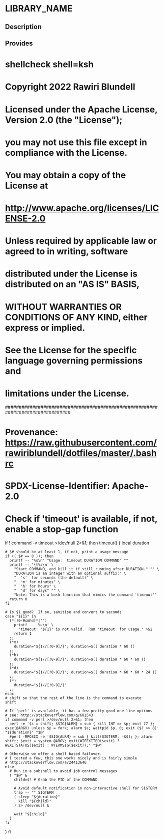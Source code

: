 # LIBRARY_NAME

## Description

## Provides
# shellcheck shell=ksh

# Copyright 2022 Rawiri Blundell
#
# Licensed under the Apache License, Version 2.0 (the "License");
# you may not use this file except in compliance with the License.
# You may obtain a copy of the License at
#
#     http://www.apache.org/licenses/LICENSE-2.0
#
# Unless required by applicable law or agreed to in writing, software
# distributed under the License is distributed on an "AS IS" BASIS,
# WITHOUT WARRANTIES OR CONDITIONS OF ANY KIND, either express or implied.
# See the License for the specific language governing permissions and
# limitations under the License.
################################################################################
# Provenance: https://raw.githubusercontent.com/rawiriblundell/dotfiles/master/.bashrc
# SPDX-License-Identifier: Apache-2.0

# Check if 'timeout' is available, if not, enable a stop-gap function
if ! command -v timeout >/dev/null 2>&1; then
  timeout() {
    local duration

    # $# should be at least 1, if not, print a usage message
    if (( $# == 0 )); then
      printf -- '%s\n' "Usage:  timeout DURATION COMMAND" ""
      printf -- '\t%s\n' \
        "Start COMMAND, and kill it if still running after DURATION." "" \
        "DURATION is an integer with an optional suffix:" \
        "  's'  for seconds (the default)" \
        "  'm' for minutes" \
        "  'h' for hours" \
        "  'd' for days" "" \
        "Note: This is a bash function that mimics the command 'timeout'"
      return 0
    fi
    
    # Is $1 good?  If so, sanitise and convert to seconds
    case "${1}" in
      (*[!0-9smhd]*|'')
        printf -- '%s\n' \
          "timeout: '${1}' is not valid.  Run 'timeout' for usage." >&2
        return 1
      ;;
      (*m)
        duration="${1//[!0-9]/}"; duration=$(( duration * 60 ))
      ;;
      (*h)
        duration="${1//[!0-9]/}"; duration=$(( duration * 60 * 60 ))
      ;;
      (*d)
        duration="${1//[!0-9]/}"; duration=$(( duration * 60 * 60 * 24 ))
      ;;
      (*)
        duration="${1//[!0-9]/}"
      ;;
    esac
    # shift so that the rest of the line is the command to execute
    shift

    # If 'perl' is available, it has a few pretty good one-line options
    # see: http://stackoverflow.com/q/601543
    if command -v perl >/dev/null 2>&1; then
      perl -e '$s = shift; $SIG{ALRM} = sub { kill INT => $p; exit 77 }; exec(@ARGV) unless $p = fork; alarm $s; waitpid $p, 0; exit ($? >> 8)' "${duration}" "$@"
      #perl -MPOSIX -e '$SIG{ALRM} = sub { kill(SIGTERM, -$$); }; alarm shift; $exit = system @ARGV; exit(WIFEXITED($exit) ? WEXITSTATUS($exit) : WTERMSIG($exit));' "$@"

    # Otherwise we offer a shell based failover.
    # I tested a few, this one works nicely and is fairly simple
    # http://stackoverflow.com/a/24413646
    else
      # Run in a subshell to avoid job control messages
      ( "$@" &
        child=$! # Grab the PID of the COMMAND
        
        # Avoid default notification in non-interactive shell for SIGTERM
        trap -- "" SIGTERM
        ( sleep "${duration}"
          kill "${child}" 
        ) 2> /dev/null &
        
        wait "${child}"
      )
    fi
  }
fi
